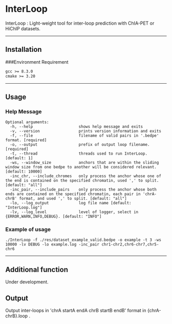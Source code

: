 # InterLoop
InterLoop : Light-weight tool for inter-loop prediction with ChIA-PET or HiChIP datasets. 

---
## Installation

###Environment Requirement
```markdown
gcc >= 8.3.0
cmake >= 3.20
```

---
## Usage

### Help Message
```text
Optional arguments:
  -h, --help                 	shows help message and exits 
  -v, --version              	prints version information and exits 
  -f, --file                 	filename of valid pairs in '.bedpe' format. [required]
  -o, --output               	prefix of output loop filename. [required]
  -t, --thread               	threads used to run InterLoop. [default: 1]
  -ws, --window_size         	anchors that are within the sliding window size from one bedpe to another will be considered relevant. [default: 10000]
  -inc_chr, --include_chromes	only process the anchor whose one of the end is contained on the specified chromatin, used ',' to split. [default: "all"]
  -inc_pair, --include_pairs 	only process the anchor whose both ends are contained on the specified chromatin, each pair in 'chrA-chrB' format, and used ',' to split. [default: "all"]
  -lo, --log_output          	log file name [default: "InterLoop.log"]
  -lv, --log_level           	level of logger, select in {ERROR,WARN,INFO,DEBUG}. [default: "INFO"]
```
### Example of usage 
```shell
./InterLoop -f ./res/dataset_example_valid.bedpe -o example -t 3 -ws 10000 -lv DEBUG -lo example.log -inc_pair chr1-chr2,chr6-chr7,chr5-chr6
```

---
## Additional function
Under development.

## Output
Output inter-loops in 'chrA startA endA chrB startB endB' format in {chrA-chrB}.loop .